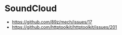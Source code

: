 # SoundCloud

- https://github.com/89z/mech/issues/17
- https://github.com/httptoolkit/httptoolkit/issues/201
